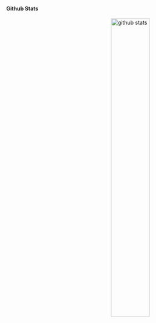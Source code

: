#### Github Stats
<img src="https://github-readme-stats.vercel.app/api?username={Rafterminador}&show_icons=true&theme=gotham" alt="github stats" width="45%" align="right"/>
